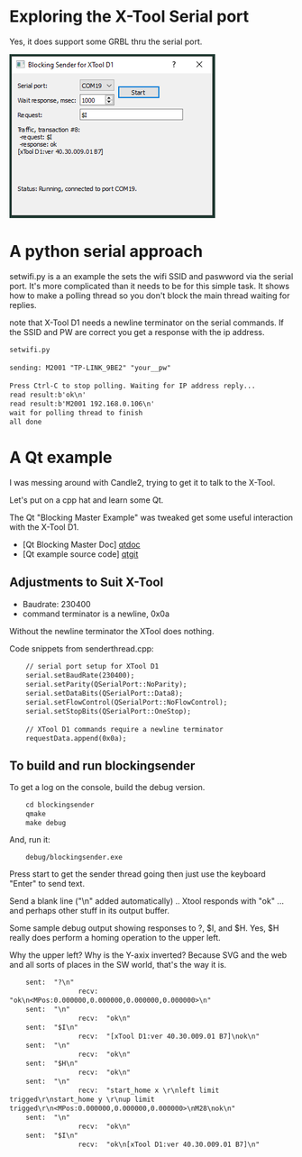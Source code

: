 # Exploring the X-Tool Serial port

Yes, it does support some GRBL thru the  serial port.

![screenshot](media/serialsender1.png "XTool serial sender/reader")

# A python serial approach 

setwifi.py is a an example the sets the wifi SSID and paswword via the serial port.
It's more complicated than it needs to be for this simple task. It shows how to
make a polling thread so you don't block the main thread waiting for replies.

note that X-Tool D1 needs a newline terminator on the serial commands.
If the SSID and PW are correct you get a response with the ip address.

    setwifi.py

    sending: M2001 "TP-LINK_9BE2" "your__pw"

    Press Ctrl-C to stop polling. Waiting for IP address reply...
    read result:b'ok\n'
    read result:b'M2001 192.168.0.106\n'
    wait for polling thread to finish
    all done


# A Qt example 

I was messing around with Candle2, trying to get it to talk to the X-Tool.

Let's put on a cpp hat and learn some Qt.

The Qt "Blocking Master Example" was tweaked get some useful interaction with the X-Tool D1.


* [Qt Blocking Master Doc] [qtdoc]
* [Qt example source code] [qtgit]

## Adjustments to Suit X-Tool

  * Baudrate: 230400
  * command terminator is a newline, 0x0a

Without the newline terminator the XTool does nothing.

Code snippets from senderthread.cpp:

        // serial port setup for XTool D1
        serial.setBaudRate(230400);
        serial.setParity(QSerialPort::NoParity);
        serial.setDataBits(QSerialPort::Data8);
        serial.setFlowControl(QSerialPort::NoFlowControl);
        serial.setStopBits(QSerialPort::OneStop);

        // XTool D1 commands require a newline terminator
        requestData.append(0x0a);


## To build and run blockingsender

To get a log on the console, build the debug version. 

        cd blockingsender
        qmake
        make debug

And, run it:

        debug/blockingsender.exe

Press start to get the sender thread going then just use the keyboard "Enter" to send text.


Send a blank line ("\n" added automatically) .. Xtool responds with "ok" ... and perhaps other stuff in its output buffer. 


Some sample debug output showing responses to ?, $I, and $H. Yes, $H really does perform a homing operation to the upper left.

Why the upper left? Why is the Y-axix inverted? Because SVG and the web and all sorts of places in the SW world, that's the way it is.


        sent:  "?\n"
                     recv:  "ok\n<MPos:0.000000,0.000000,0.000000,0.000000>\n"
        sent:  "\n"
                     recv:  "ok\n"
        sent:  "$I\n"
                     recv:  "[xTool D1:ver 40.30.009.01 B7]\nok\n"
        sent:  "\n"
                     recv:  "ok\n"
        sent:  "$H\n"
                     recv:  "ok\n"
        sent:  "\n"
                     recv:  "start_home x \r\nleft limit trigged\r\nstart_home y \r\nup limit trigged\r\n<MPos:0.000000,0.000000,0.000000>\nM28\nok\n"
        sent:  "\n"
                     recv:  "ok\n"
        sent:  "$I\n"
                     recv:  "ok\n[xTool D1:ver 40.30.009.01 B7]\n"




[qtdoc]: https://doc.qt.io/qt-5/qtserialport-blockingmaster-example.html

[qtgit]: https://github.com/qt/qtserialport/tree/dev/examples/serialport/blockingsender
